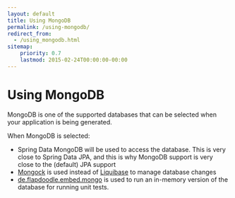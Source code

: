 ```yaml
---
layout: default
title: Using MongoDB
permalink: /using-mongodb/
redirect_from:
  - /using_mongodb.html
sitemap:
    priority: 0.7
    lastmod: 2015-02-24T00:00:00-00:00
---
```


# <i class="fa fa-leaf"></i> Using MongoDB

MongoDB is one of the supported databases that can be selected when your application is being generated.

When MongoDB is selected:

*   Spring Data MongoDB will be used to access the database. This is very close to Spring Data JPA, and this is why MongoDB support is very close to the (default) JPA support
*   [Mongock](https://www.mongock.io) is used instead of [Liquibase](http://www.liquibase.org/) to manage database changes
*   [de.flapdoodle.embed.mongo](https://github.com/flapdoodle-oss/de.flapdoodle.embed.mongo) is used to run an in-memory version of the database for running unit tests.
